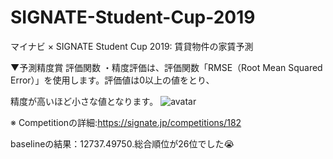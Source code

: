 # SIGNATE-Student-Cup-2019
マイナビ × SIGNATE Student Cup 2019: 賃貸物件の家賃予測

▼予測精度賞
評価関数
・精度評価は、評価関数「RMSE（Root Mean Squared Error）」を使用します。評価値は0以上の値をとり、

精度が高いほど小さな値となります。
![avatar](https://static.signate.jp/competitions/121/iBYrm5gJNadIitxpW3enF5j5LtR3ZHYQ0bItAcc4.png)






※ Competitionの詳細:https://signate.jp/competitions/182

baselineの結果：12737.49750.総合順位が26位でした😭
